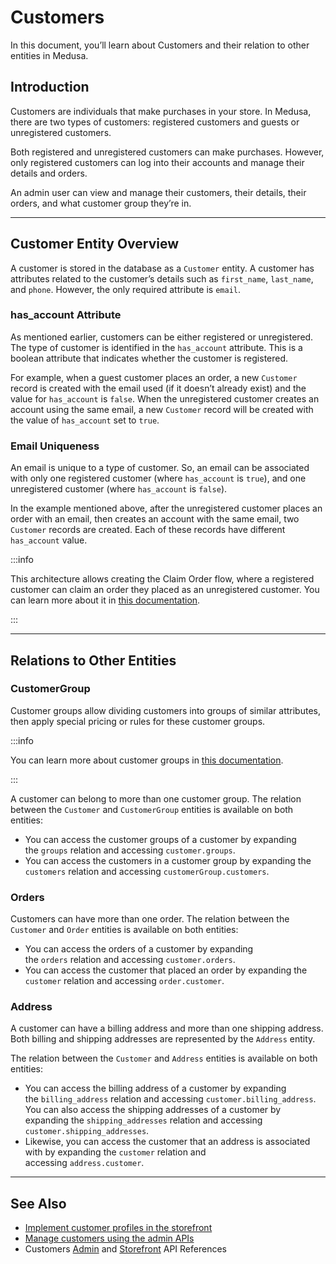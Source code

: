 # Customers

In this document, you’ll learn about Customers and their relation to other entities in Medusa.

## Introduction

Customers are individuals that make purchases in your store. In Medusa, there are two types of customers: registered customers and guests or unregistered customers.

Both registered and unregistered customers can make purchases. However, only registered customers can log into their accounts and manage their details and orders.

An admin user can view and manage their customers, their details, their orders, and what customer group they’re in.

---

## Customer Entity Overview

A customer is stored in the database as a `Customer` entity. A customer has attributes related to the customer’s details such as `first_name`, `last_name`, and `phone`. However, the only required attribute is `email`.

### has_account Attribute

As mentioned earlier, customers can be either registered or unregistered. The type of customer is identified in the `has_account` attribute. This is a boolean attribute that indicates whether the customer is registered.

For example, when a guest customer places an order, a new `Customer` record is created with the email used (if it doesn’t already exist) and the value for `has_account` is `false`. When the unregistered customer creates an account using the same email, a new `Customer` record will be created with the value of `has_account` set to `true`.

### Email Uniqueness

An email is unique to a type of customer. So, an email can be associated with only one registered customer (where `has_account` is `true`), and one unregistered customer (where `has_account` is `false`).

In the example mentioned above, after the unregistered customer places an order with an email, then creates an account with the same email, two `Customer` records are created. Each of these records have different `has_account` value.

:::info

This architecture allows creating the Claim Order flow, where a registered customer can claim an order they placed as an unregistered customer. You can learn more about it in [this documentation](../../storefront/implement-claim-order.mdx).

:::

---

## Relations to Other Entities

### CustomerGroup

Customer groups allow dividing customers into groups of similar attributes, then apply special pricing or rules for these customer groups.

:::info

You can learn more about customer groups in [this documentation](../customer-groups/index.md).

:::

A customer can belong to more than one customer group. The relation between the `Customer` and `CustomerGroup` entities is available on both entities:

- You can access the customer groups of a customer by expanding the `groups` relation and accessing `customer.groups`.
- You can access the customers in a customer group by expanding the `customers` relation and accessing `customerGroup.customers`.

### Orders

Customers can have more than one order. The relation between the `Customer` and `Order` entities is available on both entities:

- You can access the orders of a customer by expanding the `orders` relation and accessing `customer.orders`.
- You can access the customer that placed an order by expanding the `customer` relation and accessing `order.customer`.

### Address

A customer can have a billing address and more than one shipping address. Both billing and shipping addresses are represented by the `Address` entity.

The relation between the `Customer` and `Address` entities is available on both entities:

- You can access the billing address of a customer by expanding the `billing_address` relation and accessing `customer.billing_address`. You can also access the shipping addresses of a customer by expanding the `shipping_addresses` relation and accessing `customer.shipping_addresses`.
- Likewise, you can access the customer that an address is associated with by expanding the `customer` relation and accessing `address.customer`.

---

## See Also

- [Implement customer profiles in the storefront](../../storefront/customer-profiles.mdx)
- [Manage customers using the admin APIs](../../admin/manage-customers.mdx)
- Customers [Admin](/api/admin/#tag/Customer) and [Storefront](/api/store/#tag/Customer) API References
